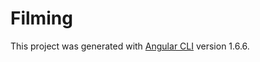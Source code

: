 # Filming

This project was generated with [Angular CLI](https://github.com/angular/angular-cli) version 1.6.6.

